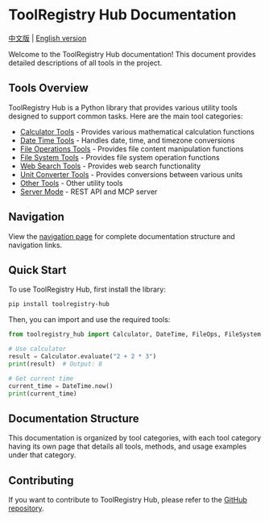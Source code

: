 # ToolRegistry Hub Documentation

[中文版](docs/readme_zh.md) | [English version](docs/readme_en.md)

Welcome to the ToolRegistry Hub documentation! This document provides detailed descriptions of all tools in the project.

## Tools Overview

ToolRegistry Hub is a Python library that provides various utility tools designed to support common tasks. Here are the main tool categories:

- [Calculator Tools](docs/en/calculator.md) - Provides various mathematical calculation functions
- [Date Time Tools](docs/en/datetime.md) - Handles date, time, and timezone conversions
- [File Operations Tools](docs/en/file_ops.md) - Provides file content manipulation functions
- [File System Tools](docs/en/filesystem.md) - Provides file system operation functions
- [Web Search Tools](docs/en/websearch/index.md) - Provides web search functionality
- [Unit Converter Tools](docs/en/unit_converter.md) - Provides conversions between various units
- [Other Tools](docs/en/other_tools.md) - Other utility tools
- [Server Mode](docs/en/server.md) - REST API and MCP server

## Navigation

View the [navigation page](docs/en/navigation.md) for complete documentation structure and navigation links.

## Quick Start

To use ToolRegistry Hub, first install the library:

```bash
pip install toolregistry-hub
```

Then, you can import and use the required tools:

```python
from toolregistry_hub import Calculator, DateTime, FileOps, FileSystem

# Use calculator
result = Calculator.evaluate("2 + 2 * 3")
print(result)  # Output: 8

# Get current time
current_time = DateTime.now()
print(current_time)
```

## Documentation Structure

This documentation is organized by tool categories, with each tool category having its own page that details all tools, methods, and usage examples under that category.

## Contributing

If you want to contribute to ToolRegistry Hub, please refer to the [GitHub repository](https://github.com/Oaklight/toolregistry-hub).
